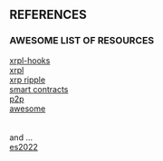 ## REFERENCES
### AWESOME LIST OF RESOURCES

[xrpl-hooks](https://github.com/stars/f1f47a23/lists/xrpl-hooks)<br>
[xrpl](https://github.com/stars/f1f47a23/lists/xrpl)<br>
[xrp ripple](https://github.com/stars/f1f47a23/lists/ripple-xrp-ecosystem)<br>
[smart contracts](https://github.com/stars/f1f47a23/lists/smart-contracts-dapps)<br>
[p2p](https://github.com/stars/f1f47a23/lists/p2p-holochain)<br>
[awesome](https://github.com/stars/f1f47a23/lists/awesome)<br>
<br><br>
and ... <br>
[es2022](https://deliciousinsights.github.io/confoo-es2022/#/mainTitle)<br>
[]()<br>
[]()<br>

